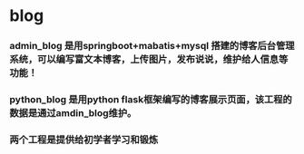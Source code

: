 # blog

### admin_blog 是用springboot+mabatis+mysql 搭建的博客后台管理系统，可以编写富文本博客，上传图片，发布说说，维护给人信息等功能！

### python_blog 是用python flask框架编写的博客展示页面，该工程的数据是通过amdin_blog维护。

### 两个工程是提供给初学者学习和锻炼
